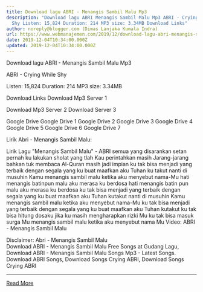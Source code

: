 ```yaml
---
title: Download lagu ABRI - Menangis Sambil Malu Mp3
description: "Download lagu ABRI Menangis Sambil Malu Mp3 ABRI - Crying While
  Shy Listen: 15,824 Duration: 214 MP3 size: 3.34MB Download Links"
author: noreply@blogger.com (Dimas Lanjaka Kumala Indra)
url: https://www.webmanajemen.com/2019/12/download-lagu-abri-menangis-sambil-malu.html
date: 2019-12-04T10:34:00.000Z
updated: 2019-12-04T10:34:00.000Z
---
```


Download lagu ABRI - Menangis Sambil Malu Mp3

  ABRI - Crying While Shy 

  Listen: 15,824 
  Duration: 214 
  MP3 size: 3.34MB 

  Download Links 
  Download Mp3 Server 1 

  Download Mp3 Server 2 
  Download Server 3 


  Google Drive   Google Drive 1 
  Google Drive 2 
  Google Drive 3 
  Google Drive 4 
  Google Drive 5 
  Google Drive 6 
  Google Drive 7 


                             
Lirik Abri - Menangis Sambil Malu:
                             
 
 Lirik Lagu "Menangis Sambil Malu" - ABRI 
  semua yang disarankan setan
 pernah ku lakukan
 sholat yang tlah Kau perintahkan
 masih Jarang-jarang
 bahkan tuk membaca Al-Quran
 masih jadi impian
  ku tak bisa menjadi yang terbaik
 dengan segala yang ku buat
 maafkan aku Tuhan ku takut
 nanti di musuhin Kamu
  menangis sambil malu
 ketika aku menyebut nama-Mu
 hati menangis batinpun malu
 aku merasa ku berdosa
  hati menangis batin pun malu
 aku merasa ku berdosa
 ku tak bisa menjadi yang terbaik
 dengan segala yang ku buat
  maafkan aku Tuhan kutakut
 nanti di musuhin Kamu
 menangis sambil malu
 ketika aku menyebut nama-Mu
  ku tak bisa menjadi yang terbaik
 dengan segala yang ku buat
 maafkan aku Tuhan kutakut
 ku tak bisa hitung dosaku
  jika ku masih mengharapkan rizki Mu
 ku tak bisa masuk surga Mu
 menangis sambil malu
 ketika aku menyebut nama Mu
  Video: ABRI - Menangis Sambil Malu 
  
  
 Disclaimer: Abri - Menangis Sambil Malu                         
  Download ABRI - Menangis Sambil Malu Free Songs at Gudang Lagu, Download ABRI - Menangis Sambil Malu Songs Mp3 - Latest Songs.  Download ABRI Songs, Download Songs Crying ABRI, Download Songs Crying ABRI<hr/> <a href="https://www.webmanajemen.com/2019/12/download-lagu-abri-menangis-sambil-malu.html" rel="follow" class="button" id="read-more">Read More</a>